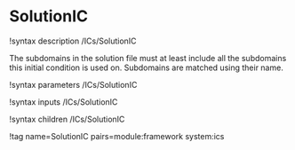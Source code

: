 # SolutionIC

!syntax description /ICs/SolutionIC

The subdomains in the solution file must at least include all the subdomains this
initial condition is used on. Subdomains are matched using their name.

!syntax parameters /ICs/SolutionIC

!syntax inputs /ICs/SolutionIC

!syntax children /ICs/SolutionIC

!tag name=SolutionIC pairs=module:framework system:ics
